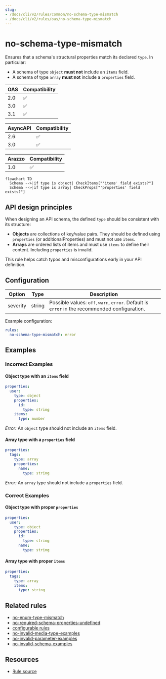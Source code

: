 ```yaml
---
slug: 
- /docs/cli/v2/rules/common/no-schema-type-mismatch
- /docs/cli/v2/rules/oas/no-schema-type-mismatch
---
```


# no-schema-type-mismatch

Ensures that a schema's structural properties match its declared `type`. In particular:

- A schema of type `object` **must not** include an `items` field.
- A schema of type `array` **must not** include a `properties` field.

| OAS | Compatibility |
| --- | ------------- |
| 2.0 | ✅            |
| 3.0 | ✅            |
| 3.1 | ✅            |

| AsyncAPI | Compatibility |
| -------- | ------------- |
| 2.6      | ✅            |
| 3.0      | ✅            |

| Arazzo | Compatibility |
| ------ | ------------- |
| 1.0    | ✅            |

```mermaid
flowchart TD
  Schema -->|if type is object| CheckItems["'items' field exists?"]
  Schema -->|if type is array| CheckProps["'properties' field exists?"]
```

## API design principles

When designing an API schema, the defined `type` should be consistent with its structure:

- **Objects** are collections of key/value pairs. They should be defined using `properties` (or additionalProperties) and must not use `items`.
- **Arrays** are ordered lists of items and must use `items` to define their content. Including `properties` is invalid.

This rule helps catch typos and misconfigurations early in your API definition.

## Configuration

| Option   | Type   | Description                                                                                   |
| -------- | ------ | --------------------------------------------------------------------------------------------- |
| severity | string | Possible values: `off`, `warn`, `error`. Default is `error` in the recommended configuration. |

Example configuration:

```yaml
rules:
  no-schema-type-mismatch: error
```

## Examples

### Incorrect Examples

#### Object type with an `items` field

```yaml
properties:
  user:
    type: object
    properties:
      id:
        type: string
    items:
      type: number
```

_Error:_ An `object` type should not include an `items` field.

#### Array type with a `properties` field

```yaml
properties:
  tags:
    type: array
    properties:
      name:
        type: string
```

_Error:_ An `array` type should not include a `properties` field.

### Correct Examples

#### Object type with proper `properties`

```yaml
properties:
  user:
    type: object
    properties:
      id:
        type: string
      name:
        type: string
```

#### Array type with proper `items`

```yaml
properties:
  tags:
    type: array
    items:
      type: string
```

## Related rules

- [no-enum-type-mismatch](./no-enum-type-mismatch.md)
- [no-required-schema-properties-undefined](./no-required-schema-properties-undefined.md)
- [configurable rules](../configurable-rules.md)
- [no-invalid-media-type-examples](../oas/no-invalid-media-type-examples.md)
- [no-invalid-parameter-examples](../oas/no-invalid-parameter-examples.md)
- [no-invalid-schema-examples](../oas/no-invalid-schema-examples.md)

## Resources

- [Rule source](https://github.com/Redocly/redocly-cli/blob/main/packages/core/src/rules/common/no-schema-type-mismatch.ts)
